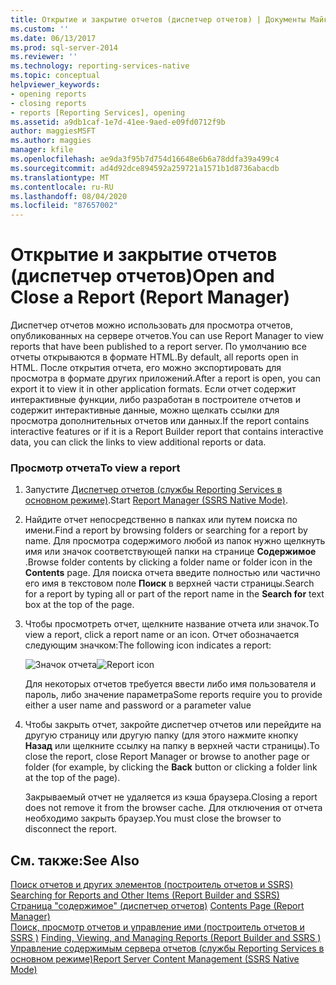 ```yaml
---
title: Открытие и закрытие отчетов (диспетчер отчетов) | Документы Майкрософт
ms.custom: ''
ms.date: 06/13/2017
ms.prod: sql-server-2014
ms.reviewer: ''
ms.technology: reporting-services-native
ms.topic: conceptual
helpviewer_keywords:
- opening reports
- closing reports
- reports [Reporting Services], opening
ms.assetid: a9db1caf-1e7d-41ee-9aed-e09fd0712f9b
author: maggiesMSFT
ms.author: maggies
manager: kfile
ms.openlocfilehash: ae9da3f95b7d754d16648e6b6a78ddfa39a499c4
ms.sourcegitcommit: ad4d92dce894592a259721a1571b1d8736abacdb
ms.translationtype: MT
ms.contentlocale: ru-RU
ms.lasthandoff: 08/04/2020
ms.locfileid: "87657002"
---
```

# <a name="open-and-close-a-report-report-manager"></a><span data-ttu-id="e33f2-102">Открытие и закрытие отчетов (диспетчер отчетов)</span><span class="sxs-lookup"><span data-stu-id="e33f2-102">Open and Close a Report (Report Manager)</span></span>
  <span data-ttu-id="e33f2-103">Диспетчер отчетов можно использовать для просмотра отчетов, опубликованных на сервере отчетов.</span><span class="sxs-lookup"><span data-stu-id="e33f2-103">You can use Report Manager to view reports that have been published to a report server.</span></span> <span data-ttu-id="e33f2-104">По умолчанию все отчеты открываются в формате HTML.</span><span class="sxs-lookup"><span data-stu-id="e33f2-104">By default, all reports open in HTML.</span></span> <span data-ttu-id="e33f2-105">После открытия отчета, его можно экспортировать для просмотра в формате других приложений.</span><span class="sxs-lookup"><span data-stu-id="e33f2-105">After a report is open, you can export it to view it in other application formats.</span></span> <span data-ttu-id="e33f2-106">Если отчет содержит интерактивные функции, либо разработан в построителе отчетов и содержит интерактивные данные, можно щелкать ссылки для просмотра дополнительных отчетов или данных.</span><span class="sxs-lookup"><span data-stu-id="e33f2-106">If the report contains interactive features or if it is a Report Builder report that contains interactive data, you can click the links to view additional reports or data.</span></span>  
  
### <a name="to-view-a-report"></a><span data-ttu-id="e33f2-107">Просмотр отчета</span><span class="sxs-lookup"><span data-stu-id="e33f2-107">To view a report</span></span>  
  
1.  <span data-ttu-id="e33f2-108">Запустите [Диспетчер отчетов (службы Reporting Services в основном режиме)](../report-manager-ssrs-native-mode.md).</span><span class="sxs-lookup"><span data-stu-id="e33f2-108">Start [Report Manager  &#40;SSRS Native Mode&#41;](../report-manager-ssrs-native-mode.md).</span></span>  
  
2.  <span data-ttu-id="e33f2-109">Найдите отчет непосредственно в папках или путем поиска по имени.</span><span class="sxs-lookup"><span data-stu-id="e33f2-109">Find a report by browsing folders or searching for a report by name.</span></span> <span data-ttu-id="e33f2-110">Для просмотра содержимого любой из папок нужно щелкнуть имя или значок соответствующей папки на странице **Содержимое** .</span><span class="sxs-lookup"><span data-stu-id="e33f2-110">Browse folder contents by clicking a folder name or folder icon in the **Contents** page.</span></span> <span data-ttu-id="e33f2-111">Для поиска отчета введите полностью или частично его имя в текстовом поле **Поиск** в верхней части страницы.</span><span class="sxs-lookup"><span data-stu-id="e33f2-111">Search for a report by typing all or part of the report name in the **Search for** text box at the top of the page.</span></span>  
  
3.  <span data-ttu-id="e33f2-112">Чтобы просмотреть отчет, щелкните название отчета или значок.</span><span class="sxs-lookup"><span data-stu-id="e33f2-112">To view a report, click a report name or an icon.</span></span> <span data-ttu-id="e33f2-113">Отчет обозначается следующим значком:</span><span class="sxs-lookup"><span data-stu-id="e33f2-113">The following icon indicates a report:</span></span>  
  
     <span data-ttu-id="e33f2-114">![Значок отчета](../media/hlp-16doc.gif "Значок отчета")</span><span class="sxs-lookup"><span data-stu-id="e33f2-114">![Report icon](../media/hlp-16doc.gif "Report icon")</span></span>  
  
     <span data-ttu-id="e33f2-115">Для некоторых отчетов требуется ввести либо имя пользователя и пароль, либо значение параметра</span><span class="sxs-lookup"><span data-stu-id="e33f2-115">Some reports require you to provide either a user name and password or a parameter value</span></span>  
  
4.  <span data-ttu-id="e33f2-116">Чтобы закрыть отчет, закройте диспетчер отчетов или перейдите на другую страницу или другую папку (для этого нажмите кнопку **Назад** или щелкните ссылку на папку в верхней части страницы).</span><span class="sxs-lookup"><span data-stu-id="e33f2-116">To close the report, close Report Manager or browse to another page or folder (for example, by clicking the **Back** button or clicking a folder link at the top of the page).</span></span>  
  
     <span data-ttu-id="e33f2-117">Закрываемый отчет не удаляется из кэша браузера.</span><span class="sxs-lookup"><span data-stu-id="e33f2-117">Closing a report does not remove it from the browser cache.</span></span> <span data-ttu-id="e33f2-118">Для отключения от отчета необходимо закрыть браузер.</span><span class="sxs-lookup"><span data-stu-id="e33f2-118">You must close the browser to disconnect the report.</span></span>  
  
## <a name="see-also"></a><span data-ttu-id="e33f2-119">См. также:</span><span class="sxs-lookup"><span data-stu-id="e33f2-119">See Also</span></span>  
 <span data-ttu-id="e33f2-120">[Поиск отчетов и других элементов &#40;построитель отчетов и SSRS&#41;](../report-builder/searching-for-reports-and-other-items-report-builder-and-ssrs.md) </span><span class="sxs-lookup"><span data-stu-id="e33f2-120">[Searching for Reports and Other Items &#40;Report Builder  and SSRS&#41;](../report-builder/searching-for-reports-and-other-items-report-builder-and-ssrs.md) </span></span>  
 <span data-ttu-id="e33f2-121">[Страница "содержимое" &#40;диспетчер отчетов&#41;](../contents-page-report-manager.md) </span><span class="sxs-lookup"><span data-stu-id="e33f2-121">[Contents Page &#40;Report Manager&#41;](../contents-page-report-manager.md) </span></span>  
 <span data-ttu-id="e33f2-122">[Поиск, просмотр отчетов и управление ими &#40;построитель отчетов и SSRS &#41;](../report-builder/finding-viewing-and-managing-reports-report-builder-and-ssrs.md) </span><span class="sxs-lookup"><span data-stu-id="e33f2-122">[Finding, Viewing, and Managing Reports &#40;Report Builder and SSRS &#41;](../report-builder/finding-viewing-and-managing-reports-report-builder-and-ssrs.md) </span></span>  
 [<span data-ttu-id="e33f2-123">Управление содержимым сервера отчетов (службы Reporting Services в основном режиме)</span><span class="sxs-lookup"><span data-stu-id="e33f2-123">Report Server Content Management &#40;SSRS Native Mode&#41;</span></span>](../report-server/report-server-content-management-ssrs-native-mode.md)  
  
  
